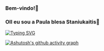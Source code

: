 ### Bem-vindo!🦋
### OII eu sou a Paula blesa Staniukaitis💜 

[![Typing SVG](https://readme-typing-svg.herokuapp.com/?color=6A5ACD&size=35&center=true&vCenter=true&width=1000&lines=HELLO,+My+name+is+Paula+Blesa+🤍;I'm+18+years+old;I'm+from+Brazil;Be+Welcome!+:%29)](https://git.io/typing-svg)

[![Ashutosh's github activity graph](https://github-readme-activity-graph.cyclic.app/graph?username=StaniukaitisPaula&bg_color=e8e3f2&color=690ed8&line=9255dd&point=000000&area=true&hide_border=true)](https://github.com/ashutosh00710/github-readme-activity-graph)
